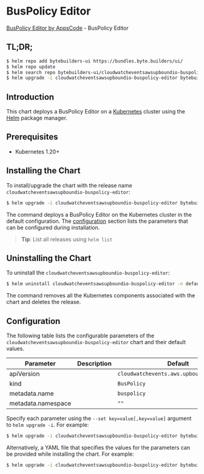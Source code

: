 # BusPolicy Editor

[BusPolicy Editor by AppsCode](https://byte.builders) - BusPolicy Editor

## TL;DR;

```bash
$ helm repo add bytebuilders-ui https://bundles.byte.builders/ui/
$ helm repo update
$ helm search repo bytebuilders-ui/cloudwatcheventsawsupboundio-buspolicy-editor --version=v0.4.18
$ helm upgrade -i cloudwatcheventsawsupboundio-buspolicy-editor bytebuilders-ui/cloudwatcheventsawsupboundio-buspolicy-editor -n default --create-namespace --version=v0.4.18
```

## Introduction

This chart deploys a BusPolicy Editor on a [Kubernetes](http://kubernetes.io) cluster using the [Helm](https://helm.sh) package manager.

## Prerequisites

- Kubernetes 1.20+

## Installing the Chart

To install/upgrade the chart with the release name `cloudwatcheventsawsupboundio-buspolicy-editor`:

```bash
$ helm upgrade -i cloudwatcheventsawsupboundio-buspolicy-editor bytebuilders-ui/cloudwatcheventsawsupboundio-buspolicy-editor -n default --create-namespace --version=v0.4.18
```

The command deploys a BusPolicy Editor on the Kubernetes cluster in the default configuration. The [configuration](#configuration) section lists the parameters that can be configured during installation.

> **Tip**: List all releases using `helm list`

## Uninstalling the Chart

To uninstall the `cloudwatcheventsawsupboundio-buspolicy-editor`:

```bash
$ helm uninstall cloudwatcheventsawsupboundio-buspolicy-editor -n default
```

The command removes all the Kubernetes components associated with the chart and deletes the release.

## Configuration

The following table lists the configurable parameters of the `cloudwatcheventsawsupboundio-buspolicy-editor` chart and their default values.

|     Parameter      | Description |                       Default                        |
|--------------------|-------------|------------------------------------------------------|
| apiVersion         |             | <code>cloudwatchevents.aws.upbound.io/v1beta1</code> |
| kind               |             | <code>BusPolicy</code>                               |
| metadata.name      |             | <code>buspolicy</code>                               |
| metadata.namespace |             | <code>""</code>                                      |


Specify each parameter using the `--set key=value[,key=value]` argument to `helm upgrade -i`. For example:

```bash
$ helm upgrade -i cloudwatcheventsawsupboundio-buspolicy-editor bytebuilders-ui/cloudwatcheventsawsupboundio-buspolicy-editor -n default --create-namespace --version=v0.4.18 --set apiVersion=cloudwatchevents.aws.upbound.io/v1beta1
```

Alternatively, a YAML file that specifies the values for the parameters can be provided while
installing the chart. For example:

```bash
$ helm upgrade -i cloudwatcheventsawsupboundio-buspolicy-editor bytebuilders-ui/cloudwatcheventsawsupboundio-buspolicy-editor -n default --create-namespace --version=v0.4.18 --values values.yaml
```
